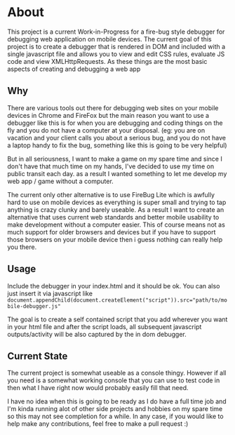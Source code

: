 # About

This project is a current Work-in-Progress for a fire-bug style debugger for debugging web application on mobile devices. The current goal of this project is to create a debugger that is rendered in DOM and included with a single javascript file and allows you to view and edit CSS rules, evaluate JS code and view XMLHttpRequests. As these things are the most basic aspects of creating and debugging a web app

## Why

There are various tools out there for debugging web sites on your mobile devices in Chrome and FireFox but the main reason you want to use a debugger like this is for when you are debugging and coding things on the fly and you do not have a computer at your disposal. (eg: you are on vacation and your client calls you about a serious bug, and you do not have a laptop handy to fix the bug, something like this is going to be very helpful)

But in all seriousness, I want to make a game on my spare time and since I don't have that much time on my hands, I've decided to use my time on public transit each day. as a result I wanted something to let me develop my web app / game without a computer.

The current only other alternative is to use FireBug Lite which is awfully hard to use on mobile devices as everything is super small and trying to tap anything is crazy clunky and barely useable. As a result I want to create an alternative that uses current web standards and better mobile usability to make development without a computer easier. This of course means not as much support for older browsers and devices but if you have to support those browsers on your mobile device then i guess nothing can really help you there.

## Usage

Include the debugger in your index.html and it should be ok. You can also just insert it via javascript like
```document.appendChild(document.createElement("script")).src="path/to/mobile-debugger.js"```

The goal is to create a self contained script that you add wherever you want in your html file and after the script loads, all subsequent javascript outputs/activity will be also captured by the in dom debugger.

## Current State

The current project is somewhat useable as a console thingy. However if all you need is a somewhat working console that you can use to test code in then what I have right now would probably easily fill that need.

I have no idea when this is going to be ready as I do have a full time job and I'm kinda running alot of other side projects and hobbies on my spare time so this may not see completion for a while. In any case, if you would like to help make any contributions, feel free to make a pull request :)
